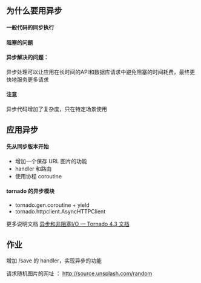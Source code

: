 ## 为什么要用异步

#### 一般代码的同步执行

#### 阻塞的问题

#### 异步解决的问题：

异步处理可以让应用在长时间的API和数据库请求中避免阻塞的时间耗费，最终更快地服务更多请求 

#### 注意

异步代码增加了复杂度，只在特定场景使用



## 应用异步

#### 先从同步版本开始

- 增加一个保存 URL 图片的功能
- handler 和路由
- 使用协程 coroutine

#### tornado 的异步模块

- tornado.gen.coroutine + yield
- tornado.httpclient.AsyncHTTPClient

更多说明文档 [异步和非阻塞I/O — Tornado 4.3 文档](https://tornado-zh.readthedocs.io/zh/latest/guide/async.html) 



## 作业

增加 /save 的 handler，实现异步的功能

请求随机图片的网址 ： <http://source.unsplash.com/random> 
